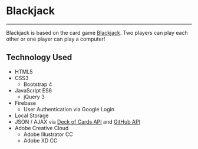 # Blackjack
---
Blackjack is based on the card game [Blackjack](https://en.wikipedia.org/wiki/Blackjack "Blackjack Wiki"). Two players can play each other or one player can play a computer! 

**Technology Used**
---
- HTML5
- CSS3
  - Bootstrap 4
- JavaScript ES6
  - jQuery 3
- Firebase
  - User Authentication via Google Login
- Local Storage
- JSON / AJAX via [Deck of Cards API](https://github.com/crobertsbmw/deckofcards "Deck of Cards API") and [GitHub API](https://developer.github.com/v3/ "GitHub API")
- Adobe Creative Cloud
  - Adobe Illustrator CC
  - Adobe XD CC
